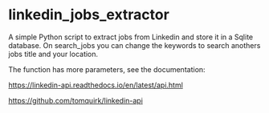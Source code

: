 # linkedin_jobs_extractor
A simple Python script to extract jobs from Linkedin and store it in a Sqlite database.
On search_jobs you can change the keywords to search anothers jobs title and your location.

The function has more parameters, see the documentation:

https://linkedin-api.readthedocs.io/en/latest/api.html

https://github.com/tomquirk/linkedin-api
